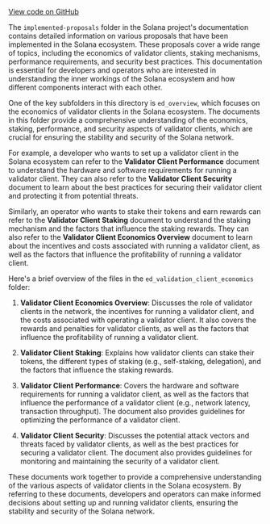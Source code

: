 [View code on GitHub](https://github.com/solana-labs/solana/tree/master/na/docs/src/implemented-proposals)

The `implemented-proposals` folder in the Solana project's documentation contains detailed information on various proposals that have been implemented in the Solana ecosystem. These proposals cover a wide range of topics, including the economics of validator clients, staking mechanisms, performance requirements, and security best practices. This documentation is essential for developers and operators who are interested in understanding the inner workings of the Solana ecosystem and how different components interact with each other.

One of the key subfolders in this directory is `ed_overview`, which focuses on the economics of validator clients in the Solana ecosystem. The documents in this folder provide a comprehensive understanding of the economics, staking, performance, and security aspects of validator clients, which are crucial for ensuring the stability and security of the Solana network.

For example, a developer who wants to set up a validator client in the Solana ecosystem can refer to the **Validator Client Performance** document to understand the hardware and software requirements for running a validator client. They can also refer to the **Validator Client Security** document to learn about the best practices for securing their validator client and protecting it from potential threats.

Similarly, an operator who wants to stake their tokens and earn rewards can refer to the **Validator Client Staking** document to understand the staking mechanism and the factors that influence the staking rewards. They can also refer to the **Validator Client Economics Overview** document to learn about the incentives and costs associated with running a validator client, as well as the factors that influence the profitability of running a validator client.

Here's a brief overview of the files in the `ed_validation_client_economics` folder:

1. **Validator Client Economics Overview**: Discusses the role of validator clients in the network, the incentives for running a validator client, and the costs associated with operating a validator client. It also covers the rewards and penalties for validator clients, as well as the factors that influence the profitability of running a validator client.

2. **Validator Client Staking**: Explains how validator clients can stake their tokens, the different types of staking (e.g., self-staking, delegation), and the factors that influence the staking rewards.

3. **Validator Client Performance**: Covers the hardware and software requirements for running a validator client, as well as the factors that influence the performance of a validator client (e.g., network latency, transaction throughput). The document also provides guidelines for optimizing the performance of a validator client.

4. **Validator Client Security**: Discusses the potential attack vectors and threats faced by validator clients, as well as the best practices for securing a validator client. The document also provides guidelines for monitoring and maintaining the security of a validator client.

These documents work together to provide a comprehensive understanding of the various aspects of validator clients in the Solana ecosystem. By referring to these documents, developers and operators can make informed decisions about setting up and running validator clients, ensuring the stability and security of the Solana network.

